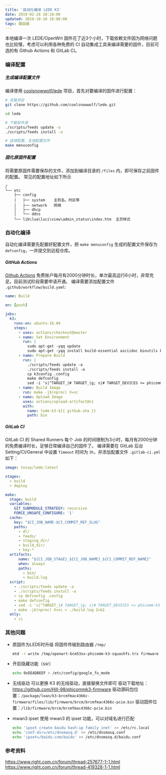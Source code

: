 ```yaml
---
title: '自动化编译 LEDE K3'
date: 2019-02-28 10:18:00
updated: 2019-10-10 10:08:00
tags: 路由器
---
```



本地编译一次 LEDE/OpenWrt 固件花了近3个小时，下载依赖文件因为网络问题也比较慢，考虑可以利用各种免费的 CI 自动集成工具来编译需要的固件，目前可选的有 Github Actions 和 GitLab CI。



### 编译配置

##### 生成编译配置文件

编译使用 [coolsnowwolf/lede](https://github.com/coolsnowwolf/lede) 项目，首先对要编译的固件进行配置：

``` bash
# 克隆项目
git clone https://github.com/coolsnowwolf/lede.git

cd lede

# 下载软件源
./scripts/feeds update -a
./scripts/feeds install -a

# 选择配置，生成配置文件
make menuconfig
```

##### 固化原固件配置

将需要原固件需要保存的文件，添加到编译目录的 `/files` 内，即可保存之前固件的配置。
常见的配置地址如下所示

``` directory
/
└── etc
    ├── config
    │   ├── system    主机名，时区等
    │   ├── network   网络
    │   ├── dhcp
    │   └── ddns
    └── lib\lua\luci\view\admin_status\index.htm  主页样式
```



### 自动化编译

自动化编译需要先配置好配置文件，把 `make menuconfig` 生成的配置文件保存为 `defconfig`，一并提交到远程仓库。

##### GitHub Actions

[Github Actions](https://github.com/features/actions) 免费账户每月有2000分钟时长，单次最高运行6小时，非常充足。目前测试阶段需要申请开通。
编译需要添加配置文件 `.github/workflow/build.yaml`:

``` yml
name: Build

on: [push]

jobs:
  k3:
    runs-on: ubuntu-16.04
    steps:
      - uses: actions/checkout@master
      - name: Set Environment
        run: |
          sudo apt-get -yqq update
          sudo apt-get -yqq install build-essential asciidoc binutils bzip2 gawk gettext git libncurses5-dev libz-dev patch unzip zlib1g-dev lib32gcc1 libc6-dev-i386 subversion flex uglifyjs git-core gcc-multilib p7zip p7zip-full msmtp libssl-dev texinfo libglib2.0-dev xmlto qemu-utils upx libelf-dev autoconf automake libtool autopoint
      - name: Prepare Build
        run: |
          ./scripts/feeds update -a
          ./scripts/feeds install -a
          cp k3config .config
          make defconfig
          sed -i 's|^TARGET_|# TARGET_|g; s|# TARGET_DEVICES += phicomm-k3|TARGET_DEVICES += phicomm-k3|' target/linux/bcm53xx/image/Makefile
      - name: Build Image
        run: make -j$(nproc) V=sc
      - name: Upload Image
        uses: actions/upload-artifact@v1
        with:
          name: lede-k3-${{ github.sha }}
          path: bin
```


##### GitLab CI

GitLab CI 的 Shared Runners 每个 Job 的时间限制为3小时，每月有2000分钟的免费编译时长，足够日常编译自己的固件了。
编译需要在 GitLab 后台 Setting/CI/General 中设置 `Timeout` 时间为 `3h`，并添加配置文件 `.gitlab-ci.yml` 如下：

``` yml
image: tossp/lede:latest

stages:
  - build
  - deploy

make:
  stage: build
  variables:
    GIT_SUBMODULE_STRATEGY: recursive
    FORCE_UNSAFE_CONFIGURE: '1'
  cache:
    key: "$CI_JOB_NAME-$CI_COMMIT_REF_SLUG"
    paths:
      - dl/
      - feeds/
      - staging_dir/
      - build_dir/
      - key-*
  artifacts:
      name: "${CI_JOB_STAGE}_${CI_JOB_NAME}_${CI_COMMIT_REF_NAME}"
      when: always
      paths:
        - bin/
        - build.log
  script:
    - ./scripts/feeds update -a
    - ./scripts/feeds install -a
    - cp defconfig .config
    - make defconfig
    - sed -i 's|^TARGET_|# TARGET_|g; s|# TARGET_DEVICES += phicomm-k3|TARGET_DEVICES += phicomm-k3|' target/linux/bcm53xx/image/Makefile
    - make -j$(nproc) V=sc > ./build.log 2>&1
  only:
    - ci
```



### 其他问题

- 原固件为LEDE时升级
  将固件传输到路由器 `/tmp/`
  ``` bash
  mtd -r write /tmp/openwrt-bcm53xx-phicomm-k3-squashfs.trx firmware
  ```

- 开启隐藏功能（ssr） 
  ``` bash
  echo 0xDEADBEEF > /etc/config/google_fu_mode
  ```

- 无线驱动
  可以更换 K3 的无线驱动，直接替换文件即可
  驱动下载地址：https://github.com/Hill-98/phicommk3-firmware
  驱动源码包位置：`/package/lean/k3-brcmfmac4366c-firmware/files/lib/firmware/brcm/brcmfmac4366c-pcie.bin`
  驱动固件位置：`/lib/firmware/brcm/brcmfmac4366c-pcie.bin`

- mwan3 ipset
  使用 mwan3 的 ipset 功能，可以对域名进行匹配
  ``` bash
  echo 'ipset create baidu hash:ip family inet' >> /etc/rc.local
  echo 'conf-dir=/etc/dnsmasq.d' >> /etc/dnsmasq.conf
  echo 'ipset=/baidu.com/baidu' >> /etc/dnsmasq.d/baidu.conf
  ```



### 参考资料
https://www.right.com.cn/forum/thread-257677-1-1.html
https://www.right.com.cn/forum/thread-419328-1-1.html

<!--more-->